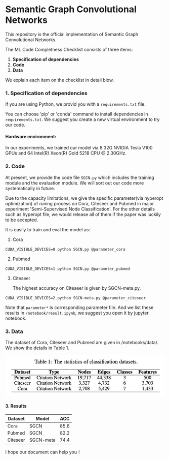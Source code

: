 # Semantic Graph Convolutional Networks

This repository is the official implementation of Semantic Graph Convolutional Networks.

The ML Code Completness Checklist consists of three items:

1. **Specification of dependencies**
2. **Code**
3. **Data**

We explain each item on the checklist in detail blow. 

### 1. Specification of dependencies

If you are using Python, we provid you with a `requirements.txt` file.

You can choose 'pip' or 'conda' command to install dependencies in `requirements.txt`. We suggest you create a new virtual environment to try our code.

#### Hardware environment:
In our experiments, we trained our model via 8 32G NVIDIA Tesla V100 GPUs and 64 Intel(R) Xeon(R) Gold 5218 CPU @ 2.30GHz. 

### 2. Code

At present, we provide the code file `SGCN.py` which includes the training module and the evaluation module. We will sort out our code more systematically in future.

Due to the capacity limitations, we give the specific parameter(via hyperopt optimization) of runing process on Cora, Citeseer and Pubmed in major experiment 'Semi-Supervised Node Classification'. For the other details such as hyperopt file, we would release all of them if the paper was luckily to be accepted.

It is easily to train and eval the model as:

1) Cora
````
CUDA_VISIBLE_DEVICES=0 python SGCN.py @parameter_cora
````

2) Pubmed
````
CUDA_VISIBLE_DEVICES=1 python SGCN.py @parameter_pubmed
````

3) Citeseer

    The highest accuracy on Citeseer is given by SGCN-meta.py.
````
CUDA_VISIBLE_DEVICES=2 python SGCN-meta.py @parameter_citeseer
````
Note that `parameter*` is corresponding parameter file. And we list these results in `/notebook/result.ipynb`, we suggest you open it by jupyter notebook.

### 3. Data

The dataset of Cora, Citeseer and Pubmed are given in /notebooks/data/. We show the details in Table 1.

![avatar](/dataset_info.png)

#### 3. Results

Dataset | Model | ACC   
-|-|-
Cora | SGCN | 85.6 | 
Pubmed | SGCN | 82.2 | 
Citeseer | SGCN-meta | 74.4 |

I hope our document can help you！
